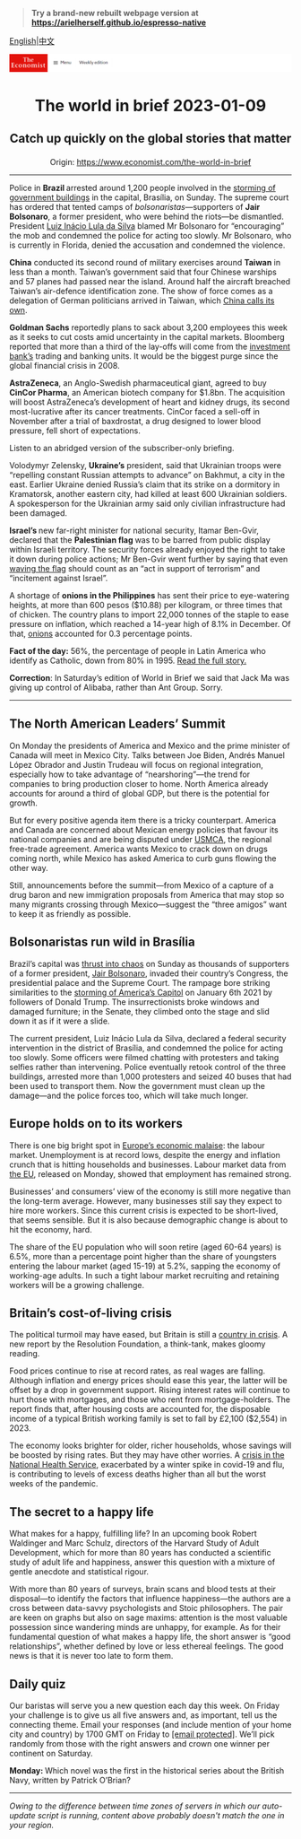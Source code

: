 > **Try a brand-new rebuilt webpage version at https://arielherself.github.io/espresso-native**

[English](https://github.com/arielherself/espresso/blob/main/README.md)|[中文](https://github-com.translate.goog/arielherself/espresso/blob/main/README.md?_x_tr_sl=en&_x_tr_tl=zh-CN&_x_tr_hl=zh-CN&_x_tr_pto=wapp)



![The Economist](menubar.png)

# <p align="center">The world in brief 2023-01-09</p>

## <p align="center">Catch up quickly on the global stories that matter</p>

<p align="center">Origin: <a href="https://www.economist.com/the-world-in-brief">https://www.economist.com/the-world-in-brief</a><hr>

Police in <strong>Brazil </strong>arrested around 1,200 people involved in the [storming of government buildings](https://www.economist.com/the-americas/2023/01/09/supporters-of-jair-bolsonaro-mount-an-insurrection-in-brazil) in the capital, Brasília, on Sunday. The supreme court has ordered that tented camps of <em>bolsonaristas</em>—supporters of <strong>Jair Bolsonaro</strong>, a former president, who were behind the riots—be dismantled. President [Luiz Inácio Lula da Silva](https://www.economist.com/the-americas/2022/12/31/brazils-new-president-faces-a-fiscal-crunch-and-a-fickle-congress) blamed Mr Bolsonaro for “encouraging” the mob and condemned the police for acting too slowly. Mr Bolsonaro, who is currently in Florida, denied the accusation and condemned the violence.

<strong>China</strong> conducted its second round of military exercises around <strong>Taiwan</strong> in less than a month. Taiwan’s government said that four Chinese warships and 57 planes had passed near the island. Around half the aircraft breached Taiwan’s ​​air-defence identification zone. The show of force comes as a delegation of German politicians arrived in Taiwan, which [China calls its own](https://www.economist.com/leaders/2021/05/01/the-most-dangerous-place-on-earth).

<strong>Goldman Sachs</strong> reportedly plans to sack about 3,200 employees this week as it seeks to cut costs amid uncertainty in the capital markets. Bloomberg reported that more than a third of the lay-offs will come from the [investment bank’s](https://www.economist.com/finance-and-economics/2022/10/18/goldman-sachss-disastrous-main-street-gamble) trading and banking units. It would be the biggest purge since the global financial crisis in 2008.

<strong>AstraZeneca</strong>, an Anglo-Swedish pharmaceutical giant, agreed to buy <strong>CinCor Pharma</strong>, an American biotech company for $1.8bn. The acquisition will boost AstraZeneca’s development of heart and kidney drugs, its second most-lucrative after its cancer treatments. CinCor faced a sell-off in November after a trial of baxdrostat, a drug designed to lower blood pressure, fell short of expectations.

Listen to an abridged version of the subscriber-only briefing.

Volodymyr Zelensky, <strong>Ukraine’s</strong> president, said that Ukrainian troops were “repelling constant Russian attempts to advance” on Bakhmut, a city in the east. Earlier Ukraine denied Russia’s claim that its strike on a dormitory in Kramatorsk, another eastern city, had killed at least 600 Ukrainian soldiers. A spokesperson for the Ukrainian army said only civilian infrastructure had been damaged.

<strong>Israel’s </strong>new far-right minister for national security, Itamar Ben-Gvir, declared that the <strong>Palestinian flag </strong>was to be barred from public display within Israeli territory. The security forces already enjoyed the right to take it down during police actions; Mr Ben-Gvir went further by saying that even [waving the flag](https://www.economist.com/1843/2021/05/19/the-illusion-of-citizenship-has-gone-israels-arabs-look-to-the-future) should count as an “act in support of terrorism” and “incitement against Israel”.

A shortage of <strong>onions in the Philippines</strong> has sent their price to eye-watering heights, at more than 600 pesos ($10.88) per kilogram, or three times that of chicken. The country plans to import 22,000 tonnes of the staple to ease pressure on inflation, which reached a 14-year high of 8.1% in December. Of that, [onions](https://www.economist.com/special-report/2019/10/10/why-onions-and-pigs-can-give-economists-a-headache) accounted for 0.3 percentage points.

<strong>Fact of the day:</strong> 56%, the percentage of people in Latin America who identify as Catholic, down from 80% in 1995. [Read the full story.](https://www.economist.com/international/2023/01/02/the-death-of-pope-benedict-removes-a-problem-for-liberal-catholics)

<strong>Correction</strong>: In Saturday’s edition of World in Brief we said that Jack Ma was giving up control of Alibaba, rather than Ant Group. Sorry.

----------

## The North American Leaders’ Summit

On Monday the presidents of America and Mexico and the prime minister of Canada will meet in Mexico City. Talks between Joe Biden, Andrés Manuel López Obrador and Justin Trudeau will focus on regional integration, especially how to take advantage of “nearshoring”—the trend for companies to bring production closer to home. North America already accounts for around a third of global GDP, but there is the potential for growth.

But for every positive agenda item there is a tricky counterpart. America and Canada are concerned about Mexican energy policies that favour its national companies and are being disputed under [USMCA](https://www.economist.com/the-americas/2018/10/04/canada-joins-north-americas-revised-trade-deal), the regional free-trade agreement. America wants Mexico to crack down on drugs coming north, while Mexico has asked America to curb guns flowing the other way. 

Still, announcements before the summit—from Mexico of a capture of a drug baron and new immigration proposals from America that may stop so many migrants crossing through Mexico—suggest the “three amigos” want to keep it as friendly as possible.

## Bolsonaristas run wild in Brasília

Brazil’s capital was [thrust into chaos](https://www.economist.com/the-americas/2023/01/09/supporters-of-jair-bolsonaro-mount-an-insurrection-in-brazil) on Sunday as thousands of supporters of a former president, [Jair Bolsonaro](https://www.economist.com/the-americas/2022/11/23/jair-bolsonaros-challenge-to-brazils-election-was-rejected), invaded their country’s Congress, the presidential palace and the Supreme Court. The rampage bore striking similarities to the [storming of America’s Capitol](https://www.economist.com/united-states/2022/12/23/the-house-delivers-its-800-page-report-on-the-january-6th-riot) on January 6th 2021 by followers of Donald Trump. The insurrectionists broke windows and damaged furniture; in the Senate, they climbed onto the stage and slid down it as if it were a slide. 

The current president, Luiz Inácio Lula da Silva, declared a federal security intervention in the district of Brasília, and condemned the police for acting too slowly. Some officers were filmed chatting with protesters and taking selfies rather than intervening. Police eventually retook control of the three buildings, arrested more than 1,000 protesters and seized 40 buses that had been used to transport them. Now the government must clean up the damage—and the police forces too, which will take much longer.

## Europe holds on to its workers

There is one big bright spot in [Europe’s economic malaise](https://www.economist.com/leaders/2022/11/24/europe-faces-an-enduring-crisis-of-energy-and-geopolitics): the labour market. Unemployment is at record lows, despite the energy and inflation crunch that is hitting households and businesses. Labour market data from [the EU](https://www.economist.com/europe/2023/01/05/fifty-years-ago-the-eu-cracked-the-secret-of-its-current-success), released on Monday, showed that employment has remained strong.

Businesses’ and consumers’ view of the economy is still more negative than the long-term average. However, many businesses still say they expect to hire more workers. Since this current crisis is expected to be short-lived, that seems sensible. But it is also because demographic change is about to hit the economy, hard. 

The share of the EU population who will soon retire (aged 60-64 years) is 6.5%, more than a percentage point higher than the share of youngsters entering the labour market (aged 15-19) at 5.2%, sapping the economy of working-age adults. In such a tight labour market recruiting and retaining workers will be a growing challenge.

## Britain’s cost-of-living crisis

The political turmoil may have eased, but Britain is still a [country in crisis](https://www.economist.com/britain/2022/12/15/britains-economic-record-since-2007-ranks-near-the-bottom-among-peer-countries). A new report by the Resolution Foundation, a think-tank, makes gloomy reading.

Food prices continue to rise at record rates, as real wages are falling. Although inflation and energy prices should ease this year, the latter will be offset by a drop in government support. Rising interest rates will continue to hurt those with mortgages, and those who rent from mortgage-holders. The report finds that, after housing costs are accounted for, the disposable income of a typical British working family is set to fall by £2,100 ($2,554) in 2023.

The economy looks brighter for older, richer households, whose savings will be boosted by rising rates. But they may have other worries. A [crisis in the National Health Service](https://www.economist.com/the-world-ahead/2022/11/18/britains-nhs-faces-huge-challenges-in-2023), exacerbated by a winter spike in covid-19 and flu, is contributing to levels of excess deaths higher than all but the worst weeks of the pandemic.

## The secret to a happy life

What makes for a happy, fulfilling life? In an upcoming book Robert Waldinger and Marc Schulz, directors of the Harvard Study of Adult Development, which for more than 80 years has conducted a scientific study of adult life and happiness, answer this question with a mixture of gentle anecdote and statistical rigour.  
  
 With more than 80 years of surveys, brain scans and blood tests at their disposal—to identify the factors that influence happiness—the authors are a cross between data-savvy psychologists and Stoic philosophers. The pair are keen on graphs but also on sage maxims: attention is the most valuable possession since wandering minds are unhappy, for example. As for their fundamental question of what makes a happy life, the short answer is “good relationships”, whether defined by love or less ethereal feelings. The good news is that it is never too late to form them.

## Daily quiz

Our baristas will serve you a new question each day this week. On Friday your challenge is to give us all five answers and, as important, tell us the connecting theme. Email your responses (and include mention of your home city and country) by 1700 GMT on Friday to [<span class="__cf_email__" data-cfemail="1d4c687467586e6d6f786e6e725d787e72737270746e69337e7270">[email&#160;protected]</span>](https://mail.google.com/mail/?view=cm&amp;fs=1&amp;tf=1&amp;to=QuizEspresso@economist.com). We’ll pick randomly from those with the right answers and crown one winner per continent on Saturday.

<strong>Monday: </strong>Which novel was the first in the historical series about the British Navy, written by Patrick O’Brian?

----------

*Owing to the difference between time zones of servers in which our auto-update script is running, content above probably doesn't match the one in your region.*
